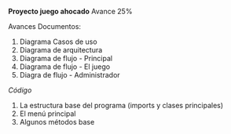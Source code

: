 **Proyecto juego ahocado**
Avance 25%

Avances
Documentos:
1. Diagrama Casos de uso
2. Diagrama de arquitectura
3. Diagrama de flujo - Principal
4. Diagrama de flujo - El juego
5. Diagra de flujo - Administrador

*Código*
1. La estructura base del programa (imports y clases principales)
2. El menú principal
3. Algunos métodos base
